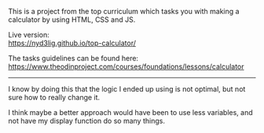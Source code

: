 
This is a project from the top curriculum which tasks you with making a calculator by using HTML, CSS and JS.


Live version:
<br>
https://nyd3lig.github.io/top-calculator/


The tasks guidelines can be found here: 
<br>
https://www.theodinproject.com/courses/foundations/lessons/calculator


<hr>
I know by doing this that the logic I ended up using is not optimal, but not sure how to really change it. 

I think maybe a better approach would have been to use less variables, and not have my display function do so many things.

